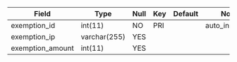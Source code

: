 **Field**|**Type**|**Null**|**Key**|**Default**|**Notes**
-----|-----|-----|-----|-----|-----
exemption\_id|int(11)|NO|PRI| |auto\_increment
exemption\_ip|varchar(255)|YES| | | 
exemption\_amount|int(11)|YES| | | 